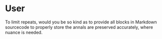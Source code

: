 # User
To limit repeats, would you be so kind as to provide all blocks in Markdown 
sourcecode to properly store the annals are preserved accurately, where nuance is needed.
